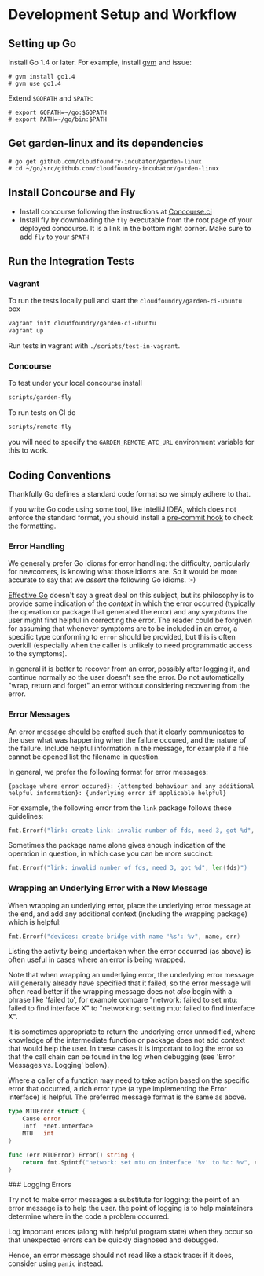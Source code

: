 # Development Setup and Workflow

## Setting up Go

Install Go 1.4 or later. For example, install [gvm](https://github.com/moovweb/gvm) and issue:

```
# gvm install go1.4
# gvm use go1.4
```

Extend `$GOPATH` and `$PATH`:

```
# export GOPATH=~/go:$GOPATH
# export PATH=~/go/bin:$PATH
```

## Get garden-linux and its dependencies

```
# go get github.com/cloudfoundry-incubator/garden-linux
# cd ~/go/src/github.com/cloudfoundry-incubator/garden-linux
```

## Install Concourse and Fly

- Install concourse following the instructions at
  [Concourse.ci](http://concourse.ci)
- Install fly by downloading the `fly` executable from the root page of your
  deployed concourse. It is a link in the bottom right corner. Make sure to add
	`fly` to your `$PATH`

## Run the Integration Tests

### Vagrant

To run the tests locally pull and start the `cloudfoundry/garden-ci-ubuntu` box

```bash
vagrant init cloudfoundry/garden-ci-ubuntu
vagrant up
```

Run tests in vagrant with `./scripts/test-in-vagrant`.

### Concourse

To test under your local concourse install 

```bash
scripts/garden-fly
```

To run tests on CI do

```bash
scripts/remote-fly
```

you will need to specify the `GARDEN_REMOTE_ATC_URL` environment variable for
this to work.

## Coding Conventions

Thankfully Go defines a standard code format so we simply adhere to that.

If you write Go code using some tool, like IntelliJ IDEA, which does not enforce
the standard format, you should install a
[pre-commit hook](https://golang.org/misc/git/pre-commit) to check the formatting.

### Error Handling

We generally prefer Go idioms for error handling: the difficulty, particularly
for newcomers, is knowing what those idioms are. So it would be more accurate to
say that we _assert_ the following Go idioms. :-)

[Effective Go](https://golang.org/doc/effective_go.html#errors) doesn't say a
great deal on this subject, but its philosophy is to provide some indication of
the _context_ in which the error occurred (typically the operation or package
that generated the error) and any _symptoms_ the user might find helpful in
correcting the error. The reader could be forgiven for assuming that whenever
symptoms are to be included in an error, a specific type conforming to `error`
should be provided, but this is often overkill (especially when the caller is
unlikely to need programmatic access to the symptoms).

In general it is better to recover from an error, possibly after logging it, and
continue normally so the user doesn't see the error. Do not automatically "wrap,
return and forget" an error without considering recovering from the error.

### Error Messages

An error message should be crafted such that it clearly communicates to the
user what was happening when the failure occured, and the nature of the
failure. Include helpful information in the message, for example if a file
cannot be opened list the filename in question.

In general, we prefer the following format for error messages:

```
{package where error occured}: {attempted behaviour and any additional helpful information}: {underlying error if applicable helpful}
```

For example, the following error from the `link` package follows these
guidelines:

```go
fmt.Errorf("link: create link: invalid number of fds, need 3, got %d", len(fds)")
```

Sometimes the package name alone gives enough indication of the operation in
question, in which case you can be more succinct:

```go
fmt.Errorf("link: invalid number of fds, need 3, got %d", len(fds)")
```

### Wrapping an Underlying Error with a New Message

When wrapping an underlying error, place the underlying error message at the
end, and add any additional context (including the wrapping package) which
is helpful:

```go
fmt.Errorf("devices: create bridge with name '%s': %v", name, err)
```

Listing the activity being undertaken when the error occurred (as above) is
often useful in cases where an error is being wrapped.

Note that when wrapping an underlying error, the underlying error message will
generally already have specified that it failed, so the error message will
often read better if the wrapping message does not *also* begin with a phrase
like 'failed to', for example compare "network: failed to set mtu: failed to
find interface X" to "networking: setting mtu: failed to find interface X".

It is sometimes appropriate to return the underlying error unmodified,
where knowledge of the intermediate function or package does not add
context that would help the user. In these cases it is important to log the
error so that the call chain can be found in the log when debugging (see
'Error Messages vs. Logging' below).

Where a caller of a function may need to take action based on the specific
error that occurred, a rich error type (a type implementing the Error
interface) is helpful. The preferred message format is the same as
above.

```go
type MTUError struct {
	Cause error
	Intf  *net.Interface
	MTU   int
}

func (err MTUError) Error() string {
	return fmt.Spintf("network: set mtu on interface '%v' to %d: %v", err.Intf, err.MTU, err.Cause)
}
```

### Logging Errors

Try not to make error messages a substitute for logging:
the point of an error message is to help the user. the point of logging is to
help maintainers determine where in the code a problem occurred.

Log important errors (along with helpful program state) when they
occur so that unexpected errors can be quickly diagnosed and debugged.

Hence, an error message should not read like
a stack trace: if it does, consider using `panic` instead.
